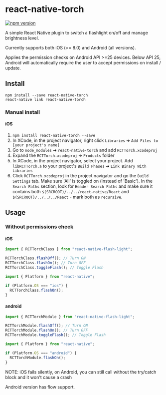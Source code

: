 # react-native-torch

[![npm version](https://badge.fury.io/js/react-native-torch.svg)](http://badge.fury.io/js/react-native-torch)

A simple React Native plugin to switch a flashlight on/off and manage brightness level.

Currently supports both iOS (>= 8.0) and Android (all versions).

Applies the permission checks on Android API >=25 devices. Below API 25, Android will automatically require the user to accept permissions on install / update.

## Install

```shell
npm install --save react-native-torch
react-native link react-native-torch
```

### Manual install

#### iOS

1. `npm install react-native-torch --save`
2. In XCode, in the project navigator, right click `Libraries` ➜ `Add Files to [your project's name]`
3. Go to `node_modules` ➜ `react-native-torch` and add `RCTTorch.xcodeproj`
4. Expand the `RCTTorch.xcodeproj` ➜ `Products` folder
5. In XCode, in the project navigator, select your project. Add `libRCTTorch.a` to your project's `Build Phases` ➜ `Link Binary With Libraries`
6. Click `RCTTorch.xcodeproj` in the project navigator and go the `Build Settings` tab. Make sure 'All' is toggled on (instead of 'Basic'). In the `Search Paths` section, look for `Header Search Paths` and make sure it contains both `$(SRCROOT)/../../react-native/React` and `$(SRCROOT)/../../../React` - mark both as `recursive`.

## Usage

### Without permissions check

#### iOS

```js
import { RCTTorchClass } from "react-native-flash-light";

RCTTorchClass.flashOff(); // Turn ON
RCTTorchClass.flashOn(); // Turn OFF
RCTTorchClass.toggleFlash(); // Toggle Flash

import { Platform } from "react-native";

if (Platform.OS === "ios") {
  RCTTorchClass.flashOn();
}
```

#### android

```js
import { RCTTorchModule } from "react-native-flash-light";

RCTTorchModule.flashOff(); // Turn ON
RCTTorchModule.flashOn(); // Turn OFF
RCTTorchModule.toggleFlash(); // Toggle Flash

import { Platform } from "react-native";

if (Platform.OS === "android") {
  RCTTorchModule.flashOn();
}
```

NOTE:
iOS fails silently, on Android, you can still call without the try/catch block and it won't cause a crash

Android version has flow support.
